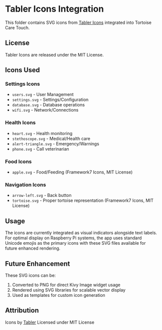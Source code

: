 # Tabler Icons Integration

This folder contains SVG icons from [Tabler Icons](https://tabler.io/icons) integrated into Tortoise Care Touch.

## License

Tabler Icons are released under the MIT License.

## Icons Used

### Settings Icons
- `users.svg` - User Management
- `settings.svg` - Settings/Configuration  
- `database.svg` - Database operations
- `wifi.svg` - Network/Connections

### Health Icons
- `heart.svg` - Health monitoring
- `stethoscope.svg` - Medical/Health care
- `alert-triangle.svg` - Emergency/Warnings
- `phone.svg` - Call veterinarian

### Food Icons
- `apple.svg` - Food/Feeding (Framework7 Icons, MIT License)

### Navigation Icons
- `arrow-left.svg` - Back button
- `tortoise.svg` - Proper tortoise representation (Framework7 Icons, MIT License)

## Usage

The icons are currently integrated as visual indicators alongside text labels. For optimal display on Raspberry Pi systems, the app uses standard Unicode emojis as the primary icons with these SVG files available for future enhanced rendering.

## Future Enhancement

These SVG icons can be:
1. Converted to PNG for direct Kivy Image widget usage
2. Rendered using SVG libraries for scalable vector display
3. Used as templates for custom icon generation

## Attribution

Icons by [Tabler](https://github.com/tabler/tabler-icons)
Licensed under MIT License